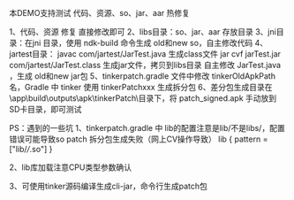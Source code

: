 
本DEMO支持测试 代码、资源、so、jar、aar 热修复

1、代码、资源 修复 直接修改即可
2、libs目录：so、jar、aar 存放目录
3、jni目录：在jni 目录，使用 ndk-build 命令生成 old和new so，自主修改代码
4、jartest目录：
    javac com/jartest/JarTest.java    生成class文件
    jar cvf jarTest.jar com/jartest/JarTest.class   生成jar文件，拷贝到libs目录
    自主修改 JarTest.java ，生成 old和new jar包
5、tinkerpatch.gradle 文件中修改 tinkerOldApkPath 名，Gradle 中 tinker 使用 tinkerPatchxxx 生成拆分包
6、差分包生成目录在 \app\build\outputs\apk\tinkerPatch\目录下，将 patch_signed.apk 手动放到 SD卡目录，即可测试


PS：遇到的一些坑
1、tinkerpatch.gradle 中 lib的配置注意是lib/不是libs/，配置错误可能导致so patch 拆分包生成失败（网上CV操作导致）
lib {
    pattern = ["lib/*/*.so"]
}

2、lib库加载注意CPU类型参数确认

3、可使用tinker源码编译生成cli-jar，命令行生成patch包
